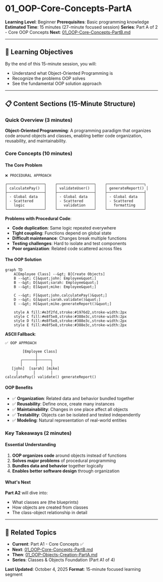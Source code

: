 # 01_OOP-Core-Concepts-PartA

**Learning Level**: Beginner
**Prerequisites**: Basic programming knowledge
**Estimated Time**: 15 minutes (27-minute focused session)
**Series**: Part A of 2 - Core OOP Concepts
**Next**: [01_OOP-Core-Concepts-PartB.md](01_OOP-Core-Concepts-PartB.md)

---

## 🎯 Learning Objectives

By the end of this 15-minute session, you will:

- Understand what Object-Oriented Programming is
- Recognize the problems OOP solves
- See the fundamental OOP solution approach

---

## 📋 Content Sections (15-Minute Structure)

### Quick Overview (3 minutes)

**Object-Oriented Programming**: A programming paradigm that organizes code around objects and classes, enabling better code organization, reusability, and maintainability.

### Core Concepts (10 minutes)

#### **The Core Problem**

```text
❌ PROCEDURAL APPROACH

┌─────────────────┐    ┌─────────────────┐    ┌─────────────────┐
│ calculatePay()  │    │ validateUser()  │    │ generateReport() │
├─────────────────┤    ├─────────────────┤    ├─────────────────┤
│ - Global data   │    │ - Global data   │    │ - Global data   │
│ - Scattered     │    │ - Scattered     │    │ - Scattered     │
│   logic         │    │   validation    │    │   formatting    │
└─────────────────┘    └─────────────────┘    └─────────────────┘
```

**Problems with Procedural Code**:

- **Code duplication**: Same logic repeated everywhere
- **Tight coupling**: Functions depend on global state
- **Difficult maintenance**: Changes break multiple functions
- **Testing challenges**: Hard to isolate and test components
- **Poor organization**: Related code scattered across files

#### **The OOP Solution**

```mermaid
graph TD
    A[Employee Class] --&gt; B[Create Objects]
    B --&gt; C[&quot;john: Employee&quot;]
    B --&gt; D[&quot;sarah: Employee&quot;]
    B --&gt; E[&quot;mike: Employee&quot;]

    C --&gt; F[&quot;john.calculatePay()&quot;]
    D --&gt; G[&quot;sarah.validate()&quot;]
    E --&gt; H[&quot;mike.generateReport()&quot;]

    style A fill:#e3f2fd,stroke:#1976d2,stroke-width:2px
    style C fill:#e8f5e8,stroke:#388e3c,stroke-width:2px
    style D fill:#e8f5e8,stroke:#388e3c,stroke-width:2px
    style E fill:#e8f5e8,stroke:#388e3c,stroke-width:2px
```

**ASCII Fallback**:

```text
✅ OOP APPROACH

        [Employee Class]
              │
       ┌──────┼──────┐
       │      │      │
   [john]  [sarah] [mike]
     │       │       │
calculatePay() validate() generateReport()
```

#### **OOP Benefits**

- ✅ **Organization**: Related data and behavior bundled together
- ✅ **Reusability**: Define once, create many instances
- ✅ **Maintainability**: Changes in one place affect all objects
- ✅ **Testability**: Objects can be isolated and tested independently
- ✅ **Modeling**: Natural representation of real-world entities

### Key Takeaways (2 minutes)

#### **Essential Understanding**

1. **OOP organizes code** around objects instead of functions
2. **Solves major problems** of procedural programming
3. **Bundles data and behavior** together logically
4. **Enables better software design** through organization

#### **What's Next**

**Part A2** will dive into:

- What classes are (the blueprints)
- How objects are created from classes
- The class-object relationship in detail

---

## 🔗 Related Topics

- **Current**: Part A1 - Core Concepts ✅
- **Next**: [01_OOP-Core-Concepts-PartB.md](01_OOP-Core-Concepts-PartB.md)
- **Then**: [01_OOP-Objects-Creation-PartA.md](01_OOP-Objects-Creation-PartA.md)
- **Series**: Classes & Objects Foundation (Part A1 of 4)

**Last Updated**: October 4, 2025
**Format**: 15-minute focused learning segment
